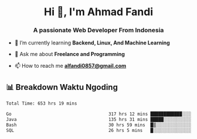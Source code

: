 <h1 align="center">Hi 👋, I'm Ahmad Fandi</h1>
<h3 align="center">A passionate Web Developer From Indonesia</h3>

- 🌱 I’m currently learning **Backend, Linux, And Machine Learning**

- 💬 Ask me about **Freelance and Programming**

- 📫 How to reach me **<alfandi0857@gmail.com>**


## 📊 Breakdown Waktu Ngoding

<!--START_SECTION:waka-->

```txt
Total Time: 653 hrs 19 mins

Go                                     317 hrs 12 mins ████████████░░░░░░░░░░░░░   48.15 %
Java                                   135 hrs 31 mins █████░░░░░░░░░░░░░░░░░░░░   20.57 %
Bash                                   30 hrs 59 mins  █▒░░░░░░░░░░░░░░░░░░░░░░░   04.71 %
SQL                                    26 hrs 5 mins   █░░░░░░░░░░░░░░░░░░░░░░░░   03.96 %
```

<!--END_SECTION:waka-->
